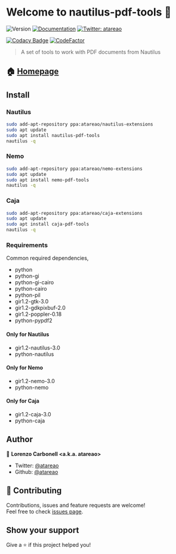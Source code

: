 # Welcome to nautilus-pdf-tools 👋

![Version](https://img.shields.io/badge/version-1.2.0-blue.svg?cacheSeconds=2592000)
[![Documentation](https://img.shields.io/badge/documentation-yes-brightgreen.svg)](https://www.atareao.es/aplicacion/pdf-tools-o-modificar-pdf-en-linux/)
[![Twitter: atareao](https://img.shields.io/twitter/follow/atareao.svg?style=social)](https://twitter.com/atareao)

[![Codacy Badge](https://api.codacy.com/project/badge/Grade/e8b6f27e6b404f05b379c7690c140a3c)](https://www.codacy.com/manual/atareao/nautilus-pdf-tools?utm_source=github.com&amp;utm_medium=referral&amp;utm_content=atareao/nautilus-pdf-tools&amp;utm_campaign=Badge_Grade)
[![CodeFactor](https://www.codefactor.io/repository/github/atareao/nautilus-pdf-tools/badge/master)](https://www.codefactor.io/repository/github/atareao/nautilus-pdf-tools/overview/master)

> A set of tools to work with PDF documents from Nautilus

## 🏠 [Homepage](https://github.com/atareao/nautilus-pdf-tools)

## Install

### Nautilus

```sh
sudo add-apt-repository ppa:atareao/nautilus-extensions
sudo apt update
sudo apt install nautilus-pdf-tools
nautilus -q
```

### Nemo

```sh
sudo add-apt-repository ppa:atareao/nemo-extensions
sudo apt update
sudo apt install nemo-pdf-tools
nautilus -q
```

### Caja

```sh
sudo add-apt-repository ppa:atareao/caja-extensions
sudo apt update
sudo apt install caja-pdf-tools
nautilus -q
```

### Requirements

Common required dependencies,

* python
* python-gi
* python-gi-cairo
* python-cairo
* python-pil
* gir1.2-gtk-3.0
* gir1.2-gdkpixbuf-2.0
* gir1.2-poppler-0.18
* python-pypdf2

#### Only for Nautilus

  * gir1.2-nautilus-3.0
  * python-nautilus

#### Only for Nemo

  * gir1.2-nemo-3.0
  * python-nemo

#### Only for Caja

* gir1.2-caja-3.0
* python-caja

## Author

👤 **Lorenzo Carbonell &lt;a.k.a. atareao&gt;**

* Twitter: [@atareao](https://twitter.com/atareao)
* Github: [@atareao](https://github.com/atareao)

## 🤝 Contributing

Contributions, issues and feature requests are welcome!<br />Feel free to check [issues page](https://github.com/atareao/nautilus-pdf-tools/issues).

## Show your support

Give a ⭐️ if this project helped you!
